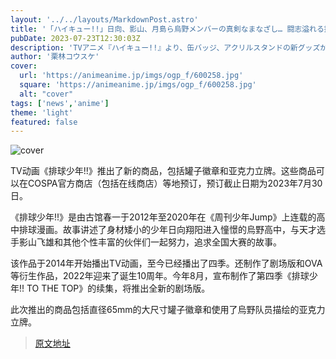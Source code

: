 ```yaml
---
layout: '../../layouts/MarkdownPost.astro'
title: '「ハイキュー!!」日向、影山、月島ら烏野メンバーの真剣なまなざし… 闘志溢れる描き下ろし新アイテム登場！ 烏野マネのアクスタも'
pubDate: 2023-07-23T12:30:03Z
description: 'TVアニメ『ハイキュー!!』より、缶バッジ、アクリルスタンドの新グッズが登場。株式会社コスパのオフィシャルショップ（通販を含む）ほかにて2023年7月30日まで予約受付中。'
author: '栗林コウスケ'
cover:
  url: 'https://animeanime.jp/imgs/ogp_f/600258.jpg'
  square: 'https://animeanime.jp/imgs/ogp_f/600258.jpg'
  alt: "cover"
tags: ['news','anime']
theme: 'light'
featured: false
---
```


![cover](https://animeanime.jp/imgs/ogp_f/600258.jpg)

TV动画《排球少年!!》推出了新的商品，包括罐子徽章和亚克力立牌。这些商品可以在COSPA官方商店（包括在线商店）等地预订，预订截止日期为2023年7月30日。

《排球少年!!》是由古馆春一于2012年至2020年在《周刊少年Jump》上连载的高中排球漫画。故事讲述了身材矮小的少年日向翔阳进入憧憬的烏野高中，与天才选手影山飞雄和其他个性丰富的伙伴们一起努力，追求全国大赛的故事。

该作品于2014年开始播出TV动画，至今已经播出了四季。还制作了剧场版和OVA等衍生作品，2022年迎来了诞生10周年。今年8月，宣布制作了第四季《排球少年!! TO THE TOP》的续集，将推出全新的剧场版。

此次推出的商品包括直径65mm的大尺寸罐子徽章和使用了烏野队员描绘的亚克力立牌。

>[原文地址](https://animeanime.jp/article/2023/07/23/78774.html)  